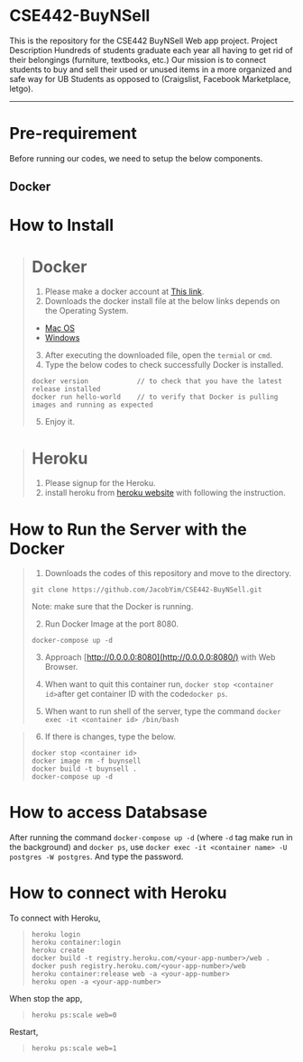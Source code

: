 # CSE442-BuyNSell
This is the repository for the CSE442 BuyNSell Web app project.
Project Description 
Hundreds of students graduate each year all having to get rid of their belongings (furniture, textbooks, etc.) Our mission is to connect students to buy and sell their used or unused items in a more organized and safe way for UB Students as opposed to (Craigslist, Facebook Marketplace, letgo).  

---
# Pre-requirement #

Before running our codes, we need to setup the below components.

## Docker ##

# How to Install #

> # Docker #   
> 1. Please make a docker account at [This link](https://hub.docker.com/signup).
> 2. Downloads the docker install file at the below links depends on the Operating System.  
> 
> * [Mac OS](https://hub.docker.com/editions/community/docker-ce-desktop-mac) 
> * [Windows](https://hub.docker.com/editions/community/docker-ce-desktop-windows) 
>  
> 3. After executing the downloaded file, open the `termial` or `cmd`.
> 4. Type the below codes to check successfully Docker is installed.
> ```
> docker version            // to check that you have the latest release installed
> docker run hello-world    // to verify that Docker is pulling images and running as expected
>```  
> 5. Enjoy it.

> # Heroku #
> 1. Please signup for the Heroku.
> 2. install heroku from [heroku website](https://devcenter.heroku.com/articles/heroku-cli#download-and-install) with following the instruction. 

# How to Run the Server with the Docker #

> 1. Downloads the codes of this repository and move to the directory.  
> ```
> git clone https://github.com/JacobYim/CSE442-BuyNSell.git
> ```
> Note: make sure that the Docker is running.
>
> 2. Run Docker Image at the port 8080.
> 
> `docker-compose up -d`
> 
> 3. Approach [http://0.0.0.0:8080](http://0.0.0.0:8080/) with Web Browser.
> 4. When want to quit this container run,
> `docker stop <container id>`after get container ID with the code`docker ps`.
> 
> 5. When want to run shell of the server, type the command `docker exec -it <container id> /bin/bash`

> 6. If there is changes, type the below.
> ```
> docker stop <container id>
> docker image rm -f buynsell
> docker build -t buynsell .
> docker-compose up -d
> ```

# How to access Databsase 
After running the command `docker-compose up -d` (where `-d` tag make run in the background) and `docker ps`,
use `docker exec -it <container name> -U postgres -W postgres`. And type the password.

# How to connect with Heroku
 To connect with Heroku,
> 
> `heroku login`  
> `heroku container:login`  
> `heroku create`  
> `docker build -t registry.heroku.com/<your-app-number>/web .`  
> `docker push registry.heroku.com/<your-app-number>/web`  
> `heroku container:release web -a <your-app-number>`  
> `heroku open -a <your-app-number>`  
> 

When stop the app,
> 
> `heroku ps:scale web=0`
> 
Restart,
> 
> `heroku ps:scale web=1`
> 